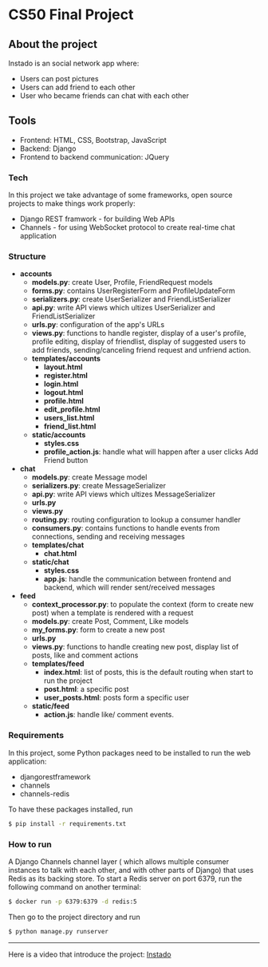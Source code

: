 # CS50 Final Project 
## About the project
Instado is an social network app where:
  - Users can post pictures 
  - Users can add friend to each other 
  - User who became friends can chat with each other

## Tools
  - Frontend: HTML, CSS, Bootstrap, JavaScript
  - Backend: Django
  - Frontend to backend communication: JQuery

### Tech
In this project we take advantage of some frameworks, open source projects to make things work properly:
* Django REST framwork - for building Web APIs
* Channels - for using WebSocket protocol to create real-time chat application

### Structure
* **accounts**
    * **models.py**: create User, Profile, FriendRequest models
    * **forms.py**: contains UserRegisterForm and ProfileUpdateForm
    * **serializers.py**: create UserSerializer and FriendListSerializer
    *  **api.py**: write API views which ultizes UserSerializer and FriendListSerializer
    *  **urls.py**: configuration of the app's URLs 
    *  **views.py**: functions to handle register, display of a user's profile, profile editing, display of friendlist, display of suggested users to add friends, sending/canceling friend request and unfriend action.
    *  **templates/accounts**
        * **layout.html** 
        * **register.html**
        * **login.html**
        * **logout.html**
        * **profile.html**
        * **edit_profile.html**
        * **users_list.html**
        * **friend_list.html**
    * **static/accounts**
        * **styles.css**
        * **profile_action.js**: handle what will happen after a user clicks Add Friend button
* **chat**
    * **models.py**: create Message model
    * **serializers.py**: create MessageSerializer
    *  **api.py**: write API views which ultizes MessageSerializer
    *  **urls.py**
    *  **views.py**
    *  **routing.py**: routing configuration to lookup a consumer handler
    *  **consumers.py**: contains functions to handle events from connections, sending and receiving messages
    *  **templates/chat**
        * **chat.html** 
    * **static/chat**
        * **styles.css**
        * **app.js**: handle the communication between frontend and backend, which will render sent/received messages 
* **feed**
    * **context_processor.py**: to populate the context (form to create new post) when a template is rendered with a request
    * **models.py**: create Post, Comment, Like models
    * **my_forms.py**: form to create a new post
    *  **urls.py**
    *  **views.py**: functions to handle creating new post, display list of posts, like and comment actions
    *  **templates/feed**
        * **index.html**: list of posts, this is the default routing when start to run the project 
        * **post.html**: a specific post 
        * **user_posts.html**: posts form a specific user
    * **static/feed**
        * **action.js**: handle like/ comment events.
    
### Requirements

In this project, some Python packages need to be installed to run the web application:
- djangorestframework
- channels
- channels-redis

To have these packages installed, run 
```sh
$ pip install -r requirements.txt 
```
### How to run
A Django Channels channel layer ( which allows multiple consumer instances to talk with each other, and with other parts of Django) that uses Redis as its backing store. To start a Redis server on port 6379, run the following command on another terminal:
```sh
$ docker run -p 6379:6379 -d redis:5
```
Then go to the project directory and run 
```sh
$ python manage.py runserver
```
* **
Here is a video that introduce the project: [Instado](https://www.youtube.com/watch?v=Cc7H6JNs_hA&t=3s)
